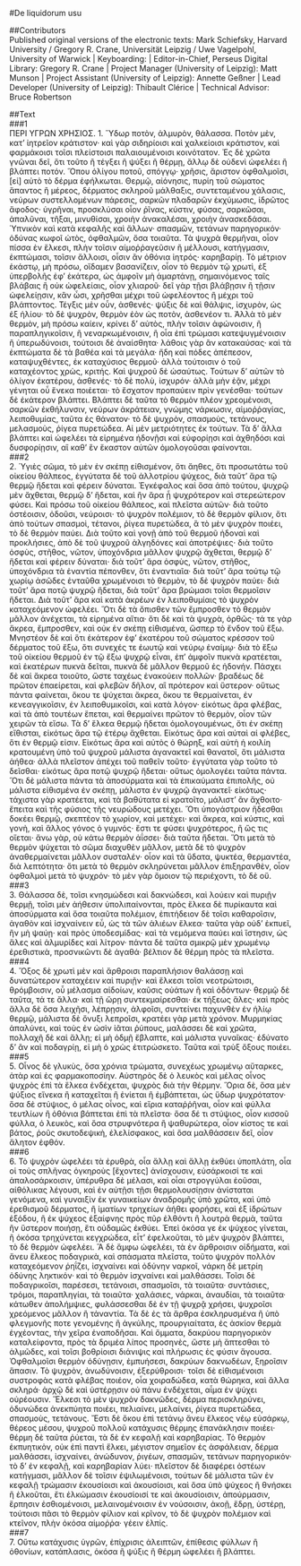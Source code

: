 #De liquidorum usu  

##Contributors  
Published original versions of the electronic texts: Mark Schiefsky, Harvard University / Gregory R. Crane, Universität Leipzig / Uwe Vagelpohl, University of Warwick | Keyboarding:  | Editor-in-Chief, Perseus Digital Library: Gregory R. Crane | Project Manager (University of Leipzig): Matt Munson | Project Assistant (University of Leipzig): Annette Geßner | Lead Developer (University of Leipzig): Thibault Clérice | Technical Advisor: Bruce Robertson  

##Text  
###1  
ΠΕΡΙ ΥΓΡΩΝ ΧΡΗΣΙΟΣ. 1. Ὕδωρ ποτὸν, ἁλμυρὸν, θάλασσα. Ποτὸν μὲν, κατ’ ἰητρεῖον κράτιστον· καὶ γὰρ σιδηρίοισι καὶ χαλκείοισι κράτιστον, καὶ φαρμάκοισι τοῖσι πλείστοισι παλαιουμένοισι κοινότατον. Ἐς δὲ χρῶτα γνῶναι δεῖ, ὅτι τοῦτο ἢ τέγξει ἢ ψύξει ἢ θέρμῃ, ἄλλῳ δὲ οὐδενὶ ὠφελέει ἢ βλάπτει ποτόν. Ὅπου ὀλίγου ποτοῦ, σπόγγῳ· χρῆσις, ἄριστον ὀφθαλμοῖσι, [εἰ] αὐτὸ τὸ δέρμα ἐφήλκωται. Θερμῷ, αἰόνησις, πυρίη τοῦ σώματος ἅπαντος ἢ μέρεος, δέρματος σκληροῦ μάλθαξις, συντεταμένου χάλασις, νεύρων συστελλομένων πάρεσις, σαρκῶν πλαδαρῶν ἐκχύμωσις, ἱδρῶτος ἄφοδος· ὑγρῆναι, προσκλύσαι οἷον ῥῖνας, κύστιν, φύσας, σαρκῶσαι, ἁπαλῦναι, τῆξαι, μινυθίσαι, χροιὴν ἀνακαλέσαι, χροιὴν ἀνασκεδάσαι. Ὑπνικὸν καὶ κατὰ κεφαλῆς καὶ ἄλλων· σπασμῶν, τετάνων παρηγορικόν· ὀδύνας κωφοῖ ὠτὸς, ὀφθαλμῶν, ὅσα τοιαῦτα. Τὰ ψυχρὰ θερμῆναι, οἷον πίσσα ἐν ἕλκεσι, πλὴν τοῖσιν αἱμοῤῥαγεῦσιν ἢ μέλλουσι, κατήγμασιν, ἐκπτώμασι, τοῖσιν ἄλλοισι, οἷσιν ἂν ὀθόνια ἰητρός· καρηβαρίῃ. Τὸ μέτριον ἑκάστῳ, μὴ πρόσω, οἴδαμεν βασανίζειν, οἷον τὸ θερμὸν τῷ χρωτὶ, ἐξ ὑπερβολῆς ἐφ’ ἑκάτερα, ὡς ἀμφοῖν μὴ ἁμαρτάνῃ, σημαινόμενος ταῖς βλάβαις ἢ οὐκ ὠφελείαις, οἷον χλιαροῦ· δεῖ γὰρ τῇσι βλάβῃσιν ἢ τῇσιν ὠφελείῃσιν, κἂν ὦσι, χρῆσθαι μέχρι τοῦ ὠφελέοντος ἢ μέχρι τοῦ βλάπτοντος. Τέγξις μὲν οὖν, ἀσθενές· ψύξις δὲ καὶ θάλψις, ἰσχυρὸν, ὡς ἐξ ἡλίου· τὸ δὲ ψυχρὸν, θερμὸν ἐὸν ὡς ποτὸν, ἀσθενέον τι. Ἀλλὰ τὸ μὲν θερμὸν, μὴ πρόσω καίειν, κρίνει δ’ αὐτὸς, πλὴν τοῖσιν ἀφώνοισιν, ἢ παραπληγικοῖσιν, ἢ νεναρκωμένοισιν, ἢ οἷα ἐπὶ τρώμασι κατεψυγμένοισιν ἢ ὑπερωδύνοισι, τούτοισι δὲ ἀναίσθητα· λάθοις γὰρ ἂν κατακαύσας· καὶ τὰ ἐκπτώματα δὲ τὰ βαθέα καὶ τὰ μεγάλα· ἤδη καὶ πόδες ἀπέπεσον, καταψυχθέντες, ἐκ καταχύσιος θερμοῦ· ἀλλὰ τούτοισιν ὁ τοῦ καταχέοντος χρὼς, κριτής. Καὶ ψυχροῦ δὲ ὡσαύτως. Τούτων δ’ αὐτῶν τὸ ὀλίγον ἑκατέρου, ἀσθενές· τὸ δὲ πολὺ, ἰσχυρόν· ἀλλὰ μὴν ἐᾷν, μέχρι γένηται οὗ ἕνεκα ποιέεται· τὸ ἔσχατον προπαύειν πρὶν γενέσθαι· τούτων δὲ ἑκάτερον βλάπτει. Βλάπτει δὲ ταῦτα τὸ θερμὸν πλέον χρεομένοισι, σαρκῶν ἐκθήλυνσιν, νεύρων ἀκράτειαν, γνώμης νάρκωσιν, αἱμοῤῥαγίας, λειποθυμίας, ταῦτα ἐς θάνατον· τὸ δὲ ψυχρὸν, σπασμοὺς, τετάνους, μελασμοὺς, ῥίγεα πυρετώδεα. Αἱ μὲν μετριότητες ἐκ τούτων. Τὰ δ’ ἄλλα βλάπτει καὶ ὠφελέει τὰ εἰρημένα ἡδονῇσι καὶ εὐφορίῃσι καὶ ἀχθηδόσι καὶ δυσφορίῃσιν, αἳ καθ’ ἓν ἕκαστον αὐτῶν ὁμολογοῦσαι φαίνονται.  
###2  
2. Ὑγιὲς σῶμα, τὸ μὲν ἐν σκέπῃ εἰθισμένον, ὅτι ἄηθες, ὅτι προσωτάτω τοῦ οἰκείου θάλπεος, ἐγγύτατα δὲ τοῦ ἀλλοτρίου ψύχεος, διὰ ταῦτ’ ἄρα τῷ θερμῷ ἥδεται καὶ φέρειν δύναται. Ἐγκέφαλος καὶ ὅσα ἀπὸ τούτου, ψυχρῷ μὲν ἄχθεται, θερμῷ δ’ ἥδεται, καὶ ἢν ἄρα ᾖ ψυχρότερον καὶ στερεώτερον φύσει. Καὶ πρόσω τοῦ οἰκείου θάλπεος, καὶ πλεῖστα αὐτῶν· διὰ τοῦτο ὀστέοισιν, ὀδοῦσι, νεύροισι· τὸ ψυχρὸν πολέμιον, τὸ δὲ θερμὸν φίλιον, ὅτι ἀπὸ τούτων σπασμοὶ, τέτανοι, ῥίγεα πυρετώδεα, ἃ τὸ μὲν ψυχρὸν ποιέει, τὸ δὲ θερμὸν παύει. Διὰ τοῦτο καὶ γονῇ ἀπὸ τοῦ θερμοῦ ἡδοναὶ καὶ προκλήσιες, ἀπὸ δὲ τοῦ ψυχροῦ ἀλγηδόνες καὶ ἀποτρέψιες· διὰ τοῦτο ὀσφὺς, στῆθος, νῶτον, ὑποχόνδρια μᾶλλον ψυχρῷ ἄχθεται, θερμῷ δ’ ἥδεται καὶ φέρειν δύναται· διὰ τοῦτ’ ἄρα ὀσφὺς, νῶτον, στῆθος, ὑποχόνδρια τὰ ἐναντία πέπονθεν, ὅτι ἐναντιαῖα· διὰ τοῦτ’ ἄρα τούτῳ τῷ χωρίῳ ἀσῶδες ἐνταῦθα χρωμένοισι τὸ θερμὸν, τὸ δὲ ψυχρὸν παύει· διὰ τοῦτ’ ἄρα ποτῷ ψυχρῷ ἥδεται, διὰ τοῦτ’ ἄρα βρώμασι τοῖσι θερμοῖσιν ἥδεται. Διὰ τοῦτ’ ἄρα καὶ κατὰ ἀκρέων ἐν λειποθυμίαις τὸ ψυχρὸν καταχεόμενον ὠφελέει. Ὅτι δὲ τὰ ὄπισθεν τῶν ἔμπροσθεν τὸ θερμὸν μᾶλλον ἀνέχεται, τὰ εἰρημένα αἴτια· ὅτι δὲ καὶ τὰ ψυχρὰ, ὀρθῶς· τά τε γὰρ ἄκρεα, ἔμπροσθεν, καὶ οὐκ ἐν σκέπῃ εἰθισμένα, ὥσπερ τὸ ἔνδον τοῦ ἔξω. Μνηστέον δὲ καὶ ὅτι ἑκάτερον ἐφ’ ἑκατέρου τοῦ σώματος κρέσσον τοῦ δέρματος τοῦ ἔξω, ὅτι συνεχές τε ἑωυτῷ καὶ νεύρῳ ἐναίμῳ· διὰ τὸ ἔξω τοῦ οἰκείου θερμοῦ ἐν τῷ ἔξω ψυχρῷ εἶναι, ἐπ’ ἀμφοῖν πυκνὰ κρατέεται, καὶ ἑκατέρων πυκνὰ δεῖται, πυκνὰ δὲ μᾶλλον θερμοῦ ἐς ἡδονήν. Πάσχει δὲ καὶ ἄκρεα τοιοῦτο, ὥστε ταχέως ἐνακούειν πολλῶν· βραδέως δὲ πρῶτον ἐπαείρεται, καὶ φλεβῶν δῆλον, αἳ πρότερον καὶ ὕστερον· οὕτως πάντα φαίνεται, ὅκου τε ψύχεται ἄκρεα, ὅκου τε θερμαίνεται, ἐν κενεαγγικοῖσιν, ἐν λειποθυμικοῖσι, καὶ κατὰ λόγον· εἰκότως ἄρα φλέβας, καὶ τὰ ἀπὸ τουτέων ἕπεται, καὶ θερμαίνει πρῶτον τὸ θερμὸν, οἷον τῶν χειρῶν τὰ εἴσω. Τὰ δ’ ἕλκεα θερμῷ ἥδεται ὁμολογουμένως, ὅτι ἐν σκέπῃ εἴθισται, εἰκότως ἄρα τῷ ἑτέρῳ ἄχθεται. Εἰκότως ἄρα καὶ αὐταὶ αἱ φλέβες, ὅτι ἐν θερμῷ εἰσιν. Εἰκότως ἄρα καὶ αὐτὸς ὁ θώρηξ, καὶ αὐτὴ ἡ κοιλίη κρατουμένη ὑπὸ τοῦ ψυχροῦ μάλιστα ἀγανακτεῖ καὶ θανατοῖ, ὅτι μάλιστα ἀήθεα· ἀλλὰ πλεῖστον ἀπέχει τοῦ παθεῖν τοῦτο· ἐγγύτατα γὰρ τοῦτο τὸ δεῖσθαι· εἰκότως ἄρα ποτῷ ψυχρῷ ἥδεται· οὕτως ὁμολογέει ταῦτα πάντα. Ὅτι δὲ μάλιστα πάντα τὰ ἀποσύρματα καὶ τὰ ἐπικαύματα ἐπιπολῆς, οὐ μάλιστα εἰθισμένα ἐν σκέπῃ, μάλιστα ἐν ψυχρῷ ἀγανακτεῖ· εἰκότως· τάχιστα γὰρ κρατέεται, καὶ τὰ βαθύτατα εἰ κρατοῖτο, μάλιστ’ ἂν ἄχθοιτο· ἔπειτα καὶ τῆς φύσιος τῆς νευρώδους μετέχει. Ὅτι ὑπογάστριον ἥδεσθαι δοκέει θερμῷ, σκεπτέον τὸ χωρίον, καὶ μετέχει· καὶ ἄκρεα, καὶ κύστις, καὶ γονὴ, καὶ ἄλλος γόνος ὁ γυμνός· ἔστι τε φύσει ψυχρότερος, ἢ ὥς τις οἴεται· ἄνω γὰρ, οὐ κάτω θερμὸν ἀΐσσει· διὰ ταῦτα ἥδεται. Ὅτι μετὰ τὸ θερμὸν ψύχεται τὸ σῶμα διαχυθὲν μᾶλλον, μετὰ δὲ τὸ ψυχρὸν ἀναθερμαίνεται μᾶλλον συσταλέν· οἷον καὶ τὰ ὕδατα, ψυκτέα, θερμαντέα, διὰ λεπτότητα· ὅτι μετὰ τὸ θερμὸν σκληρύνεται μᾶλλον ἐπιξηρανθὲν, οἷον ὀφθαλμοὶ μετὰ τὸ ψυχρόν· τὸ μὲν γὰρ ὅμοιον τῷ περιέχοντι, τὸ δὲ οὔ.  
###3  
3. Θάλασσα δὲ, τοῖσι κνησμώδεσι καὶ δακνώδεσι, καὶ λούειν καὶ πυριῇν θερμῇ, τοῖσι μὲν ἀήθεσιν ὑπολιπαίνονται, πρὸς ἕλκεα δὲ πυρίκαυτα καὶ ἀποσύρματα καὶ ὅσα τοιαῦτα πολέμιον, ἐπιτήδειον δὲ τοῖσι καθαροῖσιν, ἀγαθὸν καὶ ἰσχναίνειν εὖ, ὡς τὰ τῶν ἁλιέων ἕλκεα· ταῦτα γὰρ οὐδ’ ἐκπυεῖ, ἢν μὴ ψαύῃ· καὶ πρὸς ὑποδεσμίδας· καὶ τὰ νεμόμενα παύει καὶ ἵστησιν, ὡς ἅλες καὶ ἁλμυρίδες καὶ λίτρον· πάντα δὲ ταῦτα σμικρῷ μὲν χρωμένῳ ἐρεθιστικὰ, προσνικῶντι δὲ ἀγαθά· βέλτιον δὲ θέρμη πρὸς τὰ πλεῖστα.  
###4  
4. Ὄξος δὲ χρωτὶ μὲν καὶ ἄρθροισι παραπλήσιον θαλάσσῃ καὶ δυνατώτερον καταχέειν καὶ πυριῇν· καὶ ἕλκεσι τοῖσι νεοτρώτοισι, θρόμβοισιν, οὗ μέλασμα αἰδοίων, καῦσις οὐάτων ἢ καὶ ὀδόντων· θερμῷ δὲ ταῦτα, τά τε ἄλλα· καὶ τῇ ὥρῃ συντεκμαίρεσθαι· ἐκ τήξεως ἅλες· καὶ πρὸς ἄλλα δὲ ὅσα λειχῆσι, λέπρῃσιν, ἀλφοῖσι, συντείνει παχυνθὲν ἐν ἡλίῳ θερμῷ, μάλιστα δὲ ὄνυξι λεπροῖσι, κρατέει γὰρ μετὰ χρόνον. Μυρμηκίας ἁπαλύνει, καὶ τοὺς ἐν ὠσὶν ἰᾶται ῥύπους, μαλάσσει δὲ καὶ χρῶτα, πολλαχῆ δὲ καὶ ἄλλῃ; εἰ μὴ ὀδμῇ ἔβλαπτε, καὶ μάλιστα γυναῖκας· ἐδύνατο δ’ ἂν καὶ ποδαγρίῃ, εἰ μὴ ὁ χρὼς ἐτιτρώσκετο. Ταῦτα καὶ τρὺξ ὄξους ποιέει.  
###5  
5. Οἶνος δὲ γλυκὺς, ὅσα χρόνια τρώματα, συνεχέως χρωμένῳ αὔταρκες, ἀτὰρ καὶ ἐς φαρμακοποσίην. Αὐστηρὸς δὲ ὁ λευκὸς καὶ μέλας οἶνος ψυχρὸς ἐπὶ τὰ ἕλκεα ἐνδέχεται, ψυχρὸς διὰ τὴν θέρμην. Ὅρια δὲ, ὅσα μὲν ψύξιος εἵνεκα ἢ καταχεῖται ἢ ἐνίεται ἢ ἐμβάπτεται, ὡς ὕδωρ ψυχρότατον· ὅσα δὲ στύψιος, ὁ μέλας οἶνος, καὶ εἴρια καταῤῥῆναι, οἷον καὶ φύλλα τευτλίων ἢ ὀθόνια βάπτεται ἐπὶ τὰ πλεῖστα· ὅσα δέ τι στύψιος, οἷον κισσοῦ φύλλα, ὁ λευκὸς, καὶ ὅσα στρυφνότερα ἢ ψαθυρώτερα, οἷον κίστος τε καὶ βάτος, ῥοῦς σκυτοδεψικὴ, ἐλελίσφακος, καὶ ὅσα μαλθάσσειν δεῖ, οἷον ἄλητον ἑφθόν.  
###6  
6. Τὸ ψυχρὸν ὠφελέει τὰ ἐρυθρὰ, οἷα ἄλλῃ καὶ ἄλλῃ ἐκθύει ὑποπλάτη, οἷα οἱ τοὺς σπλῆνας ὀγκηροὺς [ἔχοντες] ἀνίσχουσιν, εὐσάρκοισί τε καὶ ἁπαλοσάρκοισιν, ὑπέρυθρα δὲ μέλασι, καὶ οἷαι στρογγύλαι ἐοῦσαι, αἰθόλικας λέγουσι, καὶ ἐν αὐτῇσι τῇσι θερμολουσίῃσιν ἀνίσταται γενόμενα, καὶ γυναιξὶν ἐκ γυναικείων ἀναδρομῆς ὑπὸ χρῶτα, καὶ ὑπὸ ἐρεθισμοῦ δέρματος, ἢ ἱματίων τρηχείων ἀήθει φορήσει, καὶ ἐξ ἱδρώτων ἐξόδου, ἢ ἐκ ψύχεος ἐξαίφνης πρὸς πῦρ ἐλθόντι ἢ λουτρὰ θερμὰ, ταῦτα ἢν ὕστερον ποιήσῃ, ἔτι οὐδαμῶς ἐκθύει. Ἐπεὶ ὁκόσα γε ἐκ ψύχεος γίνεται, ἢ ὁκόσα τρηχύνεται κεγχρώδεα, εἶτ’ ἐφελκοῦται, τὸ μὲν ψυχρὸν βλάπτει, τὸ δὲ θερμὸν ὠφελέει. Ἃ δὲ ἄμφω ὠφελέει, τὰ ἐν ἄρθροισιν οἰδήματα, καὶ ἄνευ ἕλκεος ποδαγρικὰ, καὶ σπάσματα πλεῖστα, τοῦτο ψυχρὸν πολλὸν καταχεόμενον ῥηΐζει, ἰσχναίνει καὶ ὀδύνην ναρκοῖ, νάρκη δὲ μετρίη ὀδύνης ληκτικόν· καὶ τὸ θερμὸν ἰσχναίνει καὶ μαλθάσσει. Τοῖσι δὲ ποδαγρικοῖσι, παρέσεσι, τετάνοισι, σπασμοῖσι, τὰ τοιαῦτα· συντάσιες, τρόμοι, παραπληγίαι, τὰ τοιαῦτα· χαλάσιες, νάρκαι, ἀναυδίαι, τὰ τοιαῦτα· κάτωθεν ἀπολήμψιες, φυλάσσεσθαι δὲ ἐν τῇ ψυχρᾷ χρήσει, ψυχροῖσι χρεόμενος μᾶλλον ἢ τἀναντία. Τὰ δὲ ἐς τὰ ἄρθρα ἐσκληρυσμένα ἢ ὑπὸ φλεγμονῆς ποτε γενομένης ἢ ἀγκύλης, προυργιαίτατα, ἐς ἀσκίον θερμὰ ἐγχέοντας, τὴν χεῖρα ἐναποδῆσαι. Καὶ ὄμματα, δακρύου παρηγορικὸν καταλείφοντα, πρὸς τὰ δριμέα λίπος προσηνὲς, ὥστε μὴ ἅπτεσθαι τὸ ἁλμῶδες, καὶ τοῖσι βοθρίοισι διάνιψις καὶ πλήρωσις ἐς φύσιν ἄγουσα. Ὀφθαλμοῖσι θερμὸν ὀδύνῃσιν, ἐμπυήσεσι, δακρύων δακνωδέων, ξηροῖσιν ἅπασιν. Τὸ ψυχρὸν, ἀνωδύνοισιν, ἐξερύθροισι· τοῖσι δὲ εἰθισμένοισι συστροφὰς κατὰ φλέβας ποιέον, οἷα χοιραδώδεα, κατὰ θώρηκα, καὶ ἄλλα σκληρά· ἀρχῷ δὲ καὶ ὑστέρῃσιν οὐ πάνυ ἐνδέχεται, αἷμα ἐν ψύχει οὐρέουσιν. Ἕλκεσι τὸ μὲν ψυχρὸν δακνῶδες, δέρμα περισκληρύνει, ὀδυνώδεα ἀνεκπύητα ποιέει, πελιαίνει, μελαίνει, ῥίγεα πυρετώδεα, σπασμοὺς, τετάνους. Ἔστι δὲ ὅκου ἐπὶ τετάνῳ ἄνευ ἕλκεος νέῳ εὐσάρκῳ, θέρεος μέσου, ψυχροῦ πολλοῦ κατάχυσις θέρμης ἐπανάκλησιν ποιέει· θέρμη δὲ ταῦτα ῥύεται, τὰ δὲ ἐν κεφαλῇ καὶ καρηβαρίας. Τὸ θερμὸν ἐκπυητικὸν, οὐκ ἐπὶ παντὶ ἕλκει, μέγιστον σημεῖον ἐς ἀσφάλειαν, δέρμα μαλθάσσει, ἰσχναίνει, ἀνώδυνον, ῥιγέων, σπασμῶν, τετάνων παρηγορικόν· τὸ δ’ ἐν κεφαλῇ, καὶ καρηβαρίαν λύει· πλεῖστον δὲ διαφέρει ὀστέων κατήγμασι, μᾶλλον δὲ τοῖσιν ἐψιλωμένοισι, τούτων δὲ μάλιστα τῶν ἐν κεφαλῇ τρώμασιν ἑκουσίοισι καὶ ἀκουσίοισι, καὶ ὅσα ὑπὸ ψύχεος ἢ θνήσκει ἢ ἑλκοῦται, ἔτι ἑλκώμασιν ἑκουσίοισί τε καὶ ἀκουσίοισιν, ἀπούρμασιν, ἕρπησιν ἐσθιομένοισι, μελαινομένοισιν ἐν νούσοισιν, ἀκοῇ, ἕδρῃ, ὑστέρῃ, τούτοισι πᾶσι τὸ θερμὸν φίλιον καὶ κρῖνον, τὸ δὲ ψυχρὸν πολέμιον καὶ κτεῖνον, πλὴν ὁκόσα αἱμοῤῥα· γέειν ἐλπίς.  
###7  
7. Οὕτω κατάχυσις ὑγρῶν, ἐπίχρισις ἀλειπτῶν, ἐπίθεσις φύλλων ἢ ὀθονίων, κατάπλασις, ὁκόσα ἢ ψύξις ἢ θέρμη ὠφελέει ἢ βλάπτει.  
